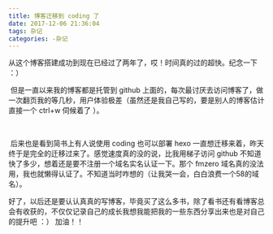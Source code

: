 ```yaml
---
title: 博客迁移到 coding 了
date: 2017-12-06 21:36:04
tags: 杂记
categories: -杂记
---
```


​	从这个博客搭建成功到现在已经过了两年了，哎！时间真的过的超快。纪念一下  ：）  

​	但是一直以来我的博客都是托管到 github 上面的，每次最讨厌去访问博客了，做一次翻页我的等几秒，用户体验极差（虽然还是我自己写的，要是别人的博客估计直接一个 ctrl+w 伺候着了 ）。  

​	<!--more-->

​	后来也是看到简书上有人说使用 coding 也可以部署 hexo 一直想迁移来着，昨天终于是完全的迁移过来了。感觉速度真的没的说，比我用梯子访问 github 不知道快了多少，想着还是要不注册一个域名实名认证一下。那个 fmzero 域名真的没法用，我也就懒得认证了。不知道当时咋想的（让我哭一会，白白浪费一个58的域名）。  

​	好了，以后还是要认认真真的写博客，毕竟买了这么多书，除了看书还有看博客总会有收获的，不仅仅记录自己的成长我想我能把我的一些东西分享出来也是对自己的提升吧  ：） 加油！！

